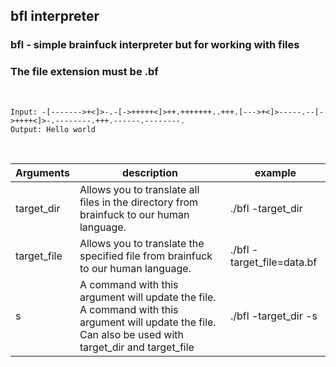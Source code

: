 ## bfl interpreter
### bfl - simple brainfuck interpreter but for working with files
### The file extension must be .bf
<br/>

```
Input: -[------->+<]>-.-[->+++++<]>++.+++++++..+++.[--->+<]>-----.--[->++++<]>-.--------.+++.------.--------.
Output: Hello world 
```
<br/>


| Arguments   	| description                                                                                                                                            	| example                    	|
|-------------	|--------------------------------------------------------------------------------------------------------------------------------------------------------	|----------------------------	|
| target_dir  	| Allows you to translate all files in the directory from brainfuck to our human language.                                                               	| ./bfl -target_dir          	|
| target_file 	| Allows you to translate the specified file from brainfuck to our human language.                                                                       	| ./bfl -target_file=data.bf 	|
| s           	| A command with this argument will update the file. A command with this argument will update the file. Can also be used with target_dir and target_file 	| ./bfl -target_dir -s       	|
